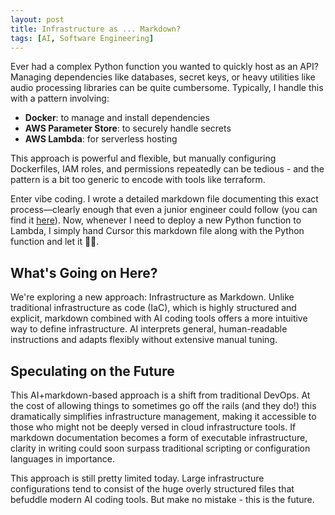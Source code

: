 ```yaml
---
layout: post
title: Infrastructure as ... Markdown?
tags: [AI, Software Engineering]
---
```

<script> 
  (function(i,s,o,g,r,a,m){i['GoogleAnalyticsObject']=r;i[r]=i[r]||function(){
  (i[r].q=i[r].q||[]).push(arguments)},i[r].l=1*new Date();a=s.createElement(o),
  m=s.getElementsByTagName(o)[0];a.async=1;a.src=g;m.parentNode.insertBefore(a,m)
  })(window,document,'script','https://www.google-analytics.com/analytics.js','ga');

  ga('create', 'UA-82391879-1', 'auto');
  ga('send', 'pageview');

</script>

Ever had a complex Python function you wanted to quickly host as an API? Managing dependencies like databases, secret keys, or heavy utilities like audio processing libraries can be quite cumbersome. Typically, I handle this with a pattern involving:

- **Docker**: to manage and install dependencies
- **AWS Parameter Store**: to securely handle secrets
- **AWS Lambda**: for serverless hosting

This approach is powerful and flexible, but manually configuring Dockerfiles, IAM roles, and permissions repeatedly can be tedious - and the pattern is a bit too generic to encode with tools like terraform.

Enter vibe coding. I wrote a detailed markdown file documenting this exact process—clearly enough that even a junior engineer could follow (you can find it [here](https://github.com/dshieble/method_to_lambda_prompt/blob/main/guidelines.md)). Now, whenever I need to deploy a new Python function to Lambda, I simply hand Cursor this markdown file along with the Python function and let it 🧑‍🍳.

## What's Going on Here?

We're exploring a new approach: Infrastructure as Markdown. Unlike traditional infrastructure as code (IaC), which is highly structured and explicit, markdown combined with AI coding tools offers a more intuitive way to define infrastructure. AI interprets general, human-readable instructions and adapts flexibly without extensive manual tuning.

## Speculating on the Future

This AI+markdown-based approach is a shift from traditional DevOps. At the cost of allowing things to sometimes go off the rails (and they do!) this dramatically simplifies infrastructure management, making it accessible to those who might not be deeply versed in cloud infrastructure tools. If markdown documentation becomes a form of executable infrastructure, clarity in writing could soon surpass traditional scripting or configuration languages in importance.

This approach is still pretty limited today. Large infrastructure configurations tend to consist of the huge overly structured files that befuddle modern AI coding tools. But make no mistake - this is the future.

